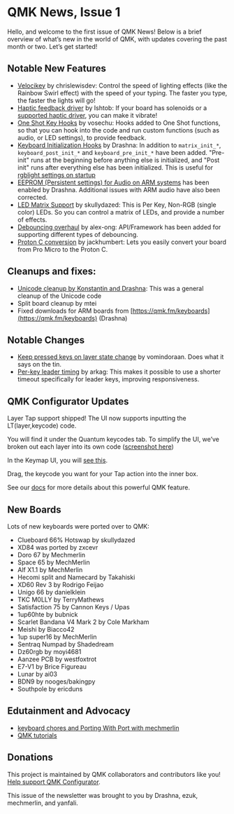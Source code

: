 # QMK News, Issue 1

Hello, and welcome to the first issue of QMK News! Below is a brief overview of what’s new in the world of QMK, with updates covering the past month or two. Let’s get started!

## Notable New Features

* [Velocikey](https://docs.qmk.fm/#/feature_velocikey?id=velocikey) by chrislewisdev: Control the speed of lighting effects (like the Rainbow Swirl effect) with the speed of your typing. The faster you type, the faster the lights will go!
* [Haptic feedback driver](https://docs.qmk.fm/#/feature_haptic_feedback) by Ishtob: If your board has solenoids or a [supported haptic driver](https://docs.qmk.fm/#/feature_haptic_feedback?id=known-supported-hardware), you can make it vibrate!
* [One Shot Key Hooks](https://github.com/qmk/qmk_firmware/pull/4967) by vosechu: Hooks added to One Shot functions, so that you can hook into the code and run custom functions (such as audio, or LED settings), to provide feedback.
* [Keyboard Initialization Hooks](https://github.com/qmk/qmk_firmware/pull/4697) by Drashna: In addition to `matrix_init_*`, `keyboard_post_init_*` and `keyboard_pre_init_*` have been added. "Pre-init" runs at the beginning before anything else is initialized, and "Post init" runs after everything else has been initialized.  This is useful for [rgblight settings on startup](https://docs.qmk.fm/#/custom_quantum_functions?id=keyboard-initialization-code)
* [EEPROM (Persistent settings) for Audio on ARM systems](https://github.com/qmk/qmk_firmware/pull/4936) has been enabled by Drashna. Additional issues with ARM audio have also been corrected.
* [LED Matrix Support](https://github.com/qmk/qmk_firmware/pull/4970) by skullydazed: This is Per Key, Non-RGB (single color) LEDs. So you can control a matrix of LEDs, and provide a number of effects.
* [Debouncing overhaul](https://github.com/qmk/qmk_firmware/pull/3720) by alex-ong: API/Framework has been added for supporting different types of debouncing.
* [Proton C conversion](https://github.com/qmk/qmk_firmware/pull/4661) by jackhumbert: Lets you easily convert your board from Pro Micro to the Proton C.

## Cleanups and fixes:

* [Unicode cleanup by Konstantin and Drashna](https://github.com/qmk/qmk_firmware/pull/4325): This was a general cleanup of the Unicode code
* Split board cleanup by mtei
* Fixed downloads for ARM boards from [https://qmk.fm/keyboards](https://qmk.fm/keyboards) (Drashna)

## Notable Changes

* [Keep pressed keys on layer state change](https://github.com/qmk/qmk_firmware/pull/3905) by vomindoraan. Does what it says on the tin.
* [Per-key leader timing](https://github.com/qmk/qmk_firmware/pull/4026) by arkag: This makes it possible to use a shorter timeout specifically for leader keys, improving responsiveness.

## QMK Configurator Updates

Layer Tap support shipped! The UI now supports inputting the LT(layer,keycode) code.

You will find it under the Quantum keycodes tab. To simplify the UI, we’ve broken out each layer into its own code ([screenshot here](https://imgur.com/a/VnQIpeZ))

In the Keymap UI, you will [see this](https://imgur.com/a/U7ugI1R).

Drag, the keycode you want for your Tap action into the inner box.

See our [docs](https://github.com/qmk/qmk_firmware/blob/master/docs/feature_advanced_keycodes.md#switching-and-toggling-layers) for more details about this powerful QMK feature.

## New Boards

Lots of new keyboards were ported over to QMK:

* Clueboard 66% Hotswap by skullydazed
* XD84 was ported by zxcevr
* Doro 67 by Mechmerlin
* Space 65 by MechMerlin
* Alf X1.1 by MechMerlin
* Hecomi split and Namecard by Takahiski
* XD60 Rev 3 by Rodrigo Feijao
* Unigo 66 by danielklein
* TKC M0LLY by TerryMathews
* Satisfaction 75 by Cannon Keys / Upas
* 1up60hte by bubnick
* Scarlet Bandana V4 Mark 2 by Cole Markham
* Meishi by Biacco42
* 1up super16 by MechMerlin
* Sentraq Numpad by Shadedream
* Dz60rgb by moyi4681
* Aanzee PCB by westfoxtrot
* E7-V1 by Brice Figureau
* Lunar by ai03
* BDN9 by nooges/bakingpy
* Southpole by ericduns

## Edutainment and Advocacy

* [keyboard chores and Porting With Port with mechmerlin](https://www.twitch.tv/mechmerlin)
* [QMK tutorials](https://thomasbaart.nl/category/mechanical-keyboards/firmware/qmk/)

## Donations

This project is maintained by QMK collaborators and contributors like you! [Help support QMK Configurator](https://donorbox.org/qmk).

This issue of the newsletter was brought to you by Drashna, ezuk, mechmerlin, and yanfali.